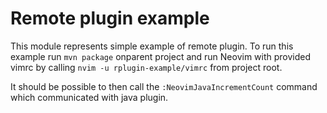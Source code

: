 # Remote plugin example

This module represents simple example of remote plugin. To run this example run `mvn package` onparent project and run Neovim with provided vimrc by calling `nvim -u rplugin-example/vimrc` from project root.

It should be possible to then call the `:NeovimJavaIncrementCount` command which communicated with java plugin.
